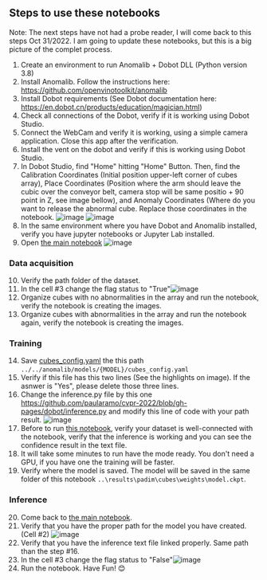 ## Steps to use these notebooks
Note: The next steps have not had a probe reader, I will come back to this steps Oct 31/2022. I am going to update these notebooks, but this is a big picture of the complet process.

1. Create an environment to run Anomalib + Dobot DLL (Python version 3.8)
2. Install Anomalib. Follow the instructions here: https://github.com/openvinotoolkit/anomalib
3. Install Dobot requirements (See Dobot documentation here: https://en.dobot.cn/products/education/magician.html)
4. Check all connections of the Dobot, verify if it is working using Dobot Studio.
5. Connect the WebCam and verify it is working, using a simple camera application. Close this app after the verification.
6. Install the vent on the dobot and verify if this is working using Dobot Studio.
7. In Dobot Studio, find "Home" hitting "Home" Button. Then, find the Calibration Coordinates (Initial position upper-left corner of cubes array), Place Coordinates (Position where the arm should leave the cubic over the conveyor belt, camera stop will be same positio + 90 point in Z, see image bellow), and Anomaly Coordinates (Where do you want to release the abnormal cube. Replace those coordinates in the notebook. ![image](https://user-images.githubusercontent.com/10940214/198703796-3979d37d-ad9e-4e93-92b4-c575b1bde4b2.png)
![image](https://user-images.githubusercontent.com/10940214/198698536-9a1c403d-c7e3-4186-955b-4ceefb8fb379.png)
8. In the same environment where you have Dobot and Anomalib installed, verify you have jupyter notebooks or Jupyter Lab installed.
9. Open [the main notebook](https://github.com/paularamo/cvpr-2022/blob/gh-pages/dobot/notebooks_control/Anomalib_Dobot_cubics_FINAL.ipynb) ![image](https://user-images.githubusercontent.com/10940214/198696689-1be3583d-0356-4305-a2cd-f51e4ff62409.png)
### Data acquisition
10. Verify the path folder of the dataset.
11. In the cell #3 change the flag status to "True"![image](https://user-images.githubusercontent.com/10940214/198696596-459c97be-8789-4878-a038-1fa417a0b4c8.png)
12. Organize cubes with no abnormalities in the array and run the notebook, verify the notebook is creating the images.
13. Organize cubes with abnormalities in the array and run the notebook again, verify the notebook is creating the images.
### Training
14. Save [cubes_config.yaml](https://github.com/paularamo/cvpr-2022/blob/gh-pages/dobot/cubes_config.yaml) the this path ```../../anomalib/models/{MODEL}/cubes_config.yaml```
15. Verify if this file has this two lines (See the highlights on image). If the asnwer is "Yes", please delete those three lines.
16. Change the inference.py file by this one https://github.com/paularamo/cvpr-2022/blob/gh-pages/dobot/inference.py and modify this line of code with your path result. ![image](https://user-images.githubusercontent.com/10940214/198699965-28330883-f2d6-4692-8452-8b2623f39514.png)
17. Before to run [this notebook](
https://github.com/paularamo/cvpr-2022/blob/gh-pages/dobot/notebooks/001-getting-started-cubics/001-getting-started-Inference-cubics.ipynb), verify your dataset is well-connected with the notebook, verify that the inference is working and you can see the confidence result in the text file.
18. It will take some minutes to run have the mode ready. You don't need a GPU, if you have one the training will be faster.
19. Verify where the model is saved. The model will be saved in the same folder of this notebook ``` ..\results\padim\cubes\weights\model.ckpt ```.
### Inference
20. Come back to [the main notebook](https://github.com/paularamo/cvpr-2022/blob/gh-pages/dobot/notebooks_control/Anomalib_Dobot_cubics_FINAL.ipynb).
21. Verify that you have the proper path for the model you have created. (Cell #2) ![image](https://user-images.githubusercontent.com/10940214/198702126-ee1c5e2b-a598-421a-98a3-743de5353028.png)
21. Verify that you have the inference text file linked properly. Same path than the step #16.
22. In the cell #3 change the flag status to "False"![image](https://user-images.githubusercontent.com/10940214/198696596-459c97be-8789-4878-a038-1fa417a0b4c8.png)
23. Run the notebook.
Have Fun! 😊

